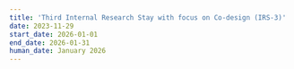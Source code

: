 ```yaml
---
title: 'Third Internal Research Stay with focus on Co-design (IRS-3)'
date: 2023-11-29
start_date: 2026-01-01
end_date: 2026-01-31
human_date: January 2026
---
```

